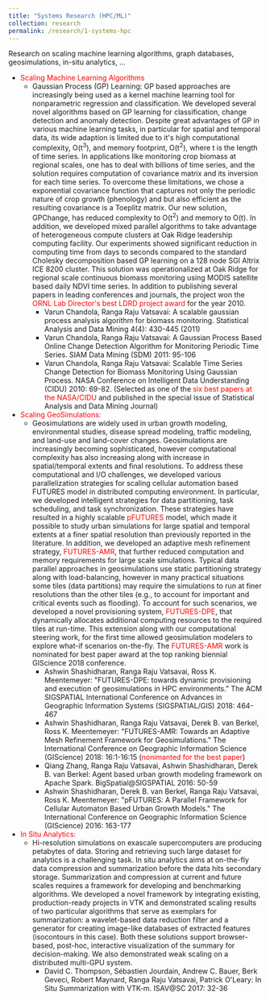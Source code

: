 ```yaml
---
title: "Systems Research (HPC/ML)"
collection: research
permalink: /research/1-systems-hpc
---
```


Research on scaling machine learning algorithms, graph databases, geosimulations, in-situ analytics, ...

<ul>
  <li><span style="color:red">Scaling Machine Learning Algorithms</span>
     <ul>
      <li>Gaussian Process (GP) Learning: GP based approaches are increasingly being used as a kernel machine learning tool for 
        nonparametric regression and classification. We developed several novel algorithms based on GP learning for classification, 
        change detection and anomaly detection. Despite great advantages of GP in various machine learning tasks, in particular 
        for spatial and temporal data, its wide adaption is limited due
        to it's high computational complexity, O(t<sup>3</sup>), and memory footprint, O(t<sup>2</sup>), where t is the length of time 
        series. In applications like monitoring crop biomass at regional scales, one has to deal with billions of time series, and the 
        solution requires computation of covariance matrix  and its inversion for each time series. To overcome these limitations, we 
        chose a exponential covariance function that captures not only the periodic nature of crop growth (phenology) and but also 
        efficient as the resulting covariance is a Toeplitz matrix. Our new solution, GPChange, has reduced complexity to O(t<sup>2</sup>)
        and memory to O(t). In addition, we developed mixed parallel algorithms to take advantage of heterogeneous 
        compute clusters at Oak Ridge leadership computing facility. Our experiments showed significant reduction in computing time 
        from days to seconds compared to the standard Cholesky decomposition based GP learning on a 128 node SGI Altrix ICE 8200 cluster. 
        This solution was operationalized at Oak Ridge for regional scale continuous biomass monitoring using MODIS satellite based daily 
        NDVI time series. In addition to publishing several papers in leading conferences and journals, the project won 
        the <span style="color:red">ORNL Lab Director's best LDRD project award </span> for the year 2010.
        <ul>
          <li>Varun Chandola, Ranga Raju Vatsavai: A scalable gaussian process analysis algorithm for biomass monitoring. 
            Statistical Analysis and Data Mining 4(4): 430-445 (2011) </li>
          <li>Varun Chandola, Ranga Raju Vatsavai: A Gaussian Process Based Online Change Detection Algorithm for 
            Monitoring Periodic Time Series. SIAM Data Mining (SDM) 2011: 95-106 </li>
          <li>Varun Chandola, Ranga Raju Vatsavai: Scalable Time Series Change Detection for Biomass Monitoring 
            Using Gaussian Process. NASA Conference on Intelligent Data Understanding (CIDU) 2010: 69-82.
            (Selected as one of the <span style="color:red">six best papers at the NASA/CIDU</span> and 
            published in the special issue of Statistical Analysis and Data Mining Journal)</li>
        </ul>
      </li>        
     </ul> 
  </li>
  
  <li><span style="color:red">Scaling GeoSimulations:</span>
     <ul>
      <li>Geosimulations are widely used in urban growth modeling, environmental studies, disease spread modeling,
        traffic modeling, and land-use and land-cover changes. Geosimulations are increasingly becoming sophisticated,
        however computational complexity has also increasing along with increase in spatial/temporal extents and final resolutions.
        To address these computational and I/O challenges, we developed various parallelization strategies for scaling cellular automation 
        based FUTURES model in distributed computing environment. In particular, we developed intelligent strategies for data
        partitioning, task scheduling, and task synchronization. These strategies have resulted in a highly scalable 
        <span style="color:red">pFUTURES</span> model, which made it possible to study urban simulations for large spatial and temporal extents at
        a finer spatial resolution than previously reported in the literature. In addition, we developed an adaptive
        mesh refinement strategy, <span style="color:red"> FUTURES-AMR</span>, that further reduced computation 
          and memory requirements for large scale simulations. 
        Typical data parallel approaches in geosimulations use static partitioning strategy along with load-balancing, 
        however in many practical situations some tiles (data partitions) may require the simulations to run at finer 
        resolutions than the other tiles (e.g., to account for important and critical events such as flooding). To account
        for such scenarios, we developed a novel provisioning system, <span style="color:red">FUTURES-DPE</span>, 
          that dynamically allocates additional computing 
        resources to the required tiles at run-time. This extension along with our computational steering work, 
        for the first time allowed geosimulation modelers to explore
        what-if scenarios on-the-fly. The <span style="color:red"> FUTURES-AMR</span> work is nominated for best 
        paper award at the top ranking biennial GIScience 2018 conference.
        
   <ul>
          <li>Ashwin Shashidharan, Ranga Raju Vatsavai, Ross K. Meentemeyer: "FUTURES-DPE: 
            towards dynamic provisioning and execution of geosimulations in HPC environments." 
            The ACM SIGSPATIAL International Conference on Advances in Geographic Information Systems (SIGSPATIAL/GIS) 2018: 464-467 </li>
          <li>Ashwin Shashidharan, Ranga Raju Vatsavai, Derek B. van Berkel, Ross K. Meentemeyer: "FUTURES-AMR: 
            Towards an Adaptive Mesh Refinement Framework for Geosimulations." The
            International Conference on Geographic Information Science (GIScience) 2018: 16:1-16:15 
            (<span style="color:red">nonimanted for the best paper</span>)</li>
          <li>Qiang Zhang, Ranga Raju Vatsavai, Ashwin Shashidharan, Derek B. van Berkel: Agent based urban growth 
            modeling framework on Apache Spark. BigSpatial@SIGSPATIAL 2016: 50-59 </li>
          <li>Ashwin Shashidharan, Derek B. van Berkel, Ranga Raju Vatsavai, Ross K. Meentemeyer: "pFUTURES: 
            A Parallel Framework for Cellular Automaton Based Urban Growth Models." The 
            International Conference on Geographic Information Science (GIScience) 2016: 163-177 </li>
     </ul>        
      </li>        
     </ul> 
  </li>  
  <li><span style="color:red">In Situ Analytics:</span>
     <ul>
       <li> Hi-resolution simulations on exascale supercomputers are producing petabytes of data. Storing
         and retrieving  such large dataset for analytics is a challenging task. In situ analytics aims at
         on-the-fly data compression and summarization before the data hits secondary storage. 
         Summarization and compression at current and future scales requires a framework for 
         developing and benchmarking algorithms. We developed a novel framework by integrating existing, 
         production-ready projects in VTK and demonstrated scaling results of two particular algorithms 
         that serve as exemplars for summarization: a wavelet-based data reduction filter and a generator 
         for creating image-like databases of extracted features (isocontours in this case). Both these
         solutions support browser-based, post-hoc, interactive visualization of the summary for decision-making. 
         We also demonstrated weak scaling on a distributed multi-GPU system.
         <ul>
           <li>David C. Thompson, Sébastien Jourdain, Andrew C. Bauer, Berk Geveci, Robert Maynard, 
             Ranga Raju Vatsavai, Patrick O'Leary: In Situ Summarization with VTK-m. ISAV@SC 2017: 32-36
           </li>
         </ul>
         
   </li>
    </ul>
  </li>
</ul>
